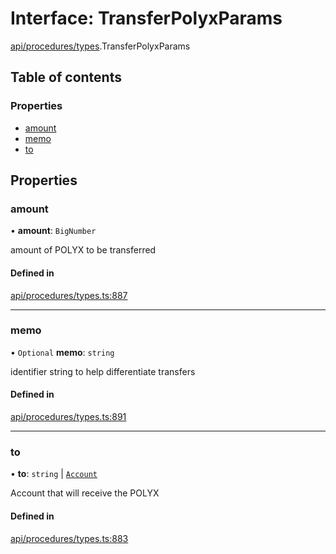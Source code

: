 # Interface: TransferPolyxParams

[api/procedures/types](../wiki/api.procedures.types).TransferPolyxParams

## Table of contents

### Properties

- [amount](../wiki/api.procedures.types.TransferPolyxParams#amount)
- [memo](../wiki/api.procedures.types.TransferPolyxParams#memo)
- [to](../wiki/api.procedures.types.TransferPolyxParams#to)

## Properties

### amount

• **amount**: `BigNumber`

amount of POLYX to be transferred

#### Defined in

[api/procedures/types.ts:887](https://github.com/PolymeshAssociation/polymesh-sdk/blob/88db4a91/src/api/procedures/types.ts#L887)

___

### memo

• `Optional` **memo**: `string`

identifier string to help differentiate transfers

#### Defined in

[api/procedures/types.ts:891](https://github.com/PolymeshAssociation/polymesh-sdk/blob/88db4a91/src/api/procedures/types.ts#L891)

___

### to

• **to**: `string` \| [`Account`](../wiki/api.entities.Account.Account)

Account that will receive the POLYX

#### Defined in

[api/procedures/types.ts:883](https://github.com/PolymeshAssociation/polymesh-sdk/blob/88db4a91/src/api/procedures/types.ts#L883)
